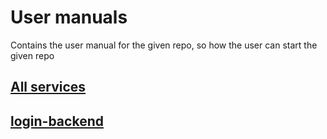 # User manuals

Contains the user manual for the given repo, so how the user can start the given repo

## [All services](all-services/README.md)

## [login-backend](login-backend/README.md)
